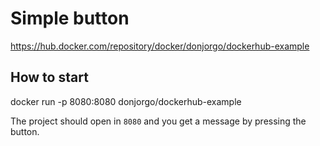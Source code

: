 # Simple button

https://hub.docker.com/repository/docker/donjorgo/dockerhub-example

## How to start

docker run -p 8080:8080 donjorgo/dockerhub-example

The project should open in `8080` and you get a message by pressing the button.
